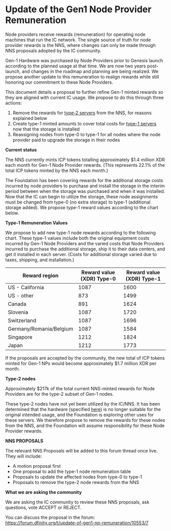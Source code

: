 # Update of the Gen1 Node Provider Remuneration

Node providers receive rewards (remuneration) for operating node machines that run the IC network. The single source of truth for node provider rewards is the NNS, where changes can only be made through NNS proposals adopted by the IC community.

Gen-1 Hardware was purchased by Node Providers prior to Genesis launch according to the planned usage at that time. We are now two years post-launch, and changes in the roadmap and planning are being realized. We propose another update to this remuneration to realign rewards while still honoring our commitment to these Node Providers.

This document details a proposal to further refine Gen-1 minted rewards so they are aligned with current IC usage. We propose to do this through three actions:

1. Remove the rewards for [type-2 servers](https://wiki.internetcomputer.org/wiki/Node_Machine_Hardware) from the NNS, for reasons explained below
2. Create type-1 minted amounts to cover total costs for [type-1 servers](https://wiki.internetcomputer.org/wiki/Node_Machine_Hardware) now that the storage is installed
3. Reassigning nodes from type-0 to type-1 for all nodes where the node provider paid to upgrade the storage in their nodes

**Current status**

The NNS currently mints ICP tokens totalling approximately $1.4 million XDR each month for Gen-1 Node Provider rewards. (This represents 22.1% of the total ICP tokens minted by the NNS each month.)

The Foundation has been covering rewards for the additional storage costs incurred by node providers to purchase and install the storage in the interim period between when the storage was purchased and when it was installed. Now that the IC can begin to utilize the storage, these node assignments must be changed from type-0 (no extra storage) to type-1 (additional storage added). We propose type-1 reward values according to the chart below.

**Type-1 Remuneration Values**

We propose to add new type-1 node rewards according to the following chart. These type-1 values include both the original equipment costs incurred by Gen-1 Node Providers and the varied costs that Node Providers incurred to purchase the additional storage, ship it to their data centers, and get it installed in each server. (Costs for additional storage varied due to taxes, shipping, and installation.)

| Reward region           | Reward value (XDR) Type-0 | Reward value (XDR) Type-1 |
|-------------------------|---------------------------|---------------------------|
| US - California         | 1087                      | 1600                      |
| US - other              | 873                       | 1499                      |
| Canada                  | 891                       | 1624                      |
| Slovenia                | 1087                      | 1720                      |
| Switzerland             | 1087                      | 1696                      |
| Germany/Romania/Belgium | 1087                      | 1584                      |
| Singapore               | 1212                      | 1824                      |
| Japan                   | 1212                      | 1773                      |

If the proposals are accepted by the community, the new total of ICP tokens minted for Gen-1 NPs would become approximately $1.7 million XDR per month.

**Type-2 nodes**

Approximately $217k of the total current NNS-minted rewards for Node Providers are for the type-2 subset of Gen-1 nodes.

These type-2 nodes have not yet been utilized by the IC/NNS. It has been determined that the hardware (specified [here](https://wiki.internetcomputer.org/wiki/Node_Machine_Hardware)) is no longer suitable for the original intended usage, and the Foundation is exploring other uses for these servers. We therefore propose to remove the rewards for these nodes from the NNS, and the Foundation will assume responsibility for these Node Provider rewards.

**NNS PROPOSALS**

The relevant NNS Proposals will be added to this forum thread once live. They will include:

* A motion proposal first
* One proposal to add the type-1 node remuneration table
* Proposals to update the affected nodes from type-0 to type-1
* Proposals to remove the type-2 node rewards from the NNS

**What we are asking the community**

We are asking the IC community to review these NNS proposals, ask questions, vote ACCEPT or REJECT.

You can discuss the proposal in the forum: https://forum.dfinity.org/t/update-of-gen1-np-remuneration/10553/7
